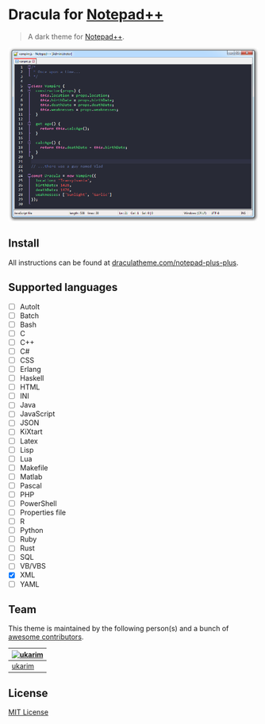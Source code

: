 # Dracula for [Notepad++](https://notepad-plus-plus.org/)

> A dark theme for [Notepad++](https://notepad-plus-plus.org/).

![Screenshot](./screenshot.png)

## Install

All instructions can be found at [draculatheme.com/notepad-plus-plus](https://draculatheme.com/notepad-plus-plus).

## Supported languages

* [ ] AutoIt
* [ ] Batch
* [ ] Bash
* [ ] C
* [ ] C++
* [ ] C#
* [ ] CSS
* [ ] Erlang
* [ ] Haskell
* [ ] HTML
* [ ] INI
* [ ] Java
* [ ] JavaScript
* [ ] JSON
* [ ] KiXtart
* [ ] Latex
* [ ] Lisp
* [ ] Lua
* [ ] Makefile
* [ ] Matlab
* [ ] Pascal
* [ ] PHP
* [ ] PowerShell
* [ ] Properties file
* [ ] R
* [ ] Python
* [ ] Ruby
* [ ] Rust
* [ ] SQL
* [ ] VB/VBS
* [x] XML
* [ ] YAML

## Team

This theme is maintained by the following person(s) and a bunch of [awesome contributors](https://github.com/dracula/notepad-plus-plus/graphs/contributors).

[![ukarim](https://avatars3.githubusercontent.com/u/12429084?v=3&s=70)](https://github.com/ukarim) |
--- |
[ukarim](https://github.com/ukarim)|

## License

[MIT License](./LICENSE)
